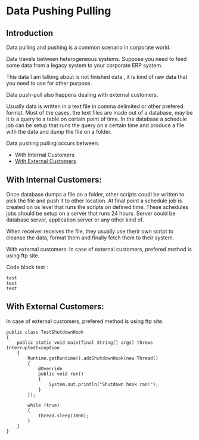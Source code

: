 # Data Pushing Pulling 

## Introduction 
Data pulling and pushing is a common scenario in corporate world. 

Data travels between heterogeneous systems. Suppose you need to feed some data from a legacy system to your corporate ERP system.

This data I am talking about is not finished data , it is kind of raw data  that you need to use for other purpose. 

Data push-pull also happens dealing with external customers. 


Usually data is written in a text file in comma delimited or other prefered format. Most of the cases, the text files are made out of a database, may be it is a query to a table on certain point of time. In the database a schedule job can be setup that runs the query on a certain time and produce a file with the data and dump the file on a folder. 

Data pushing pulling occurs between: 
- With Internal Customers 
- [With External Customers](#With-External-Customers)


## With Internal Customers: 
Once  database dumps a file on a folder, other scripts coudl be written to pick the file and push it to other location. At final point a schedule job is created on os level that runs the scripts on defined time. 
These schedules jobs should be setup on a server that runs 24 hours. Server could be database server, application server or any other kind of. 

When receiver receives the file, they usually use therir own script to cleanse the data, format them and finally fetch them to their system. 


With external customers: 
In case of external customers, prefered method is using ftp site.




Code block test :
```
test 
test 
test 
```


## With External Customers: 
In case of external customers, prefered method is using ftp site. 

<pre><code>public class TestShutdownHook
{
    public static void main(final String[] args) throws InterruptedException
    {
        Runtime.getRuntime().addShutdownHook(new Thread()
        {
            @Override
            public void run()
            {
                System.out.println("Shutdown hook ran!");
            }
        });

        while (true)
        {
            Thread.sleep(1000);
        }
    }
}
</code></pre>

